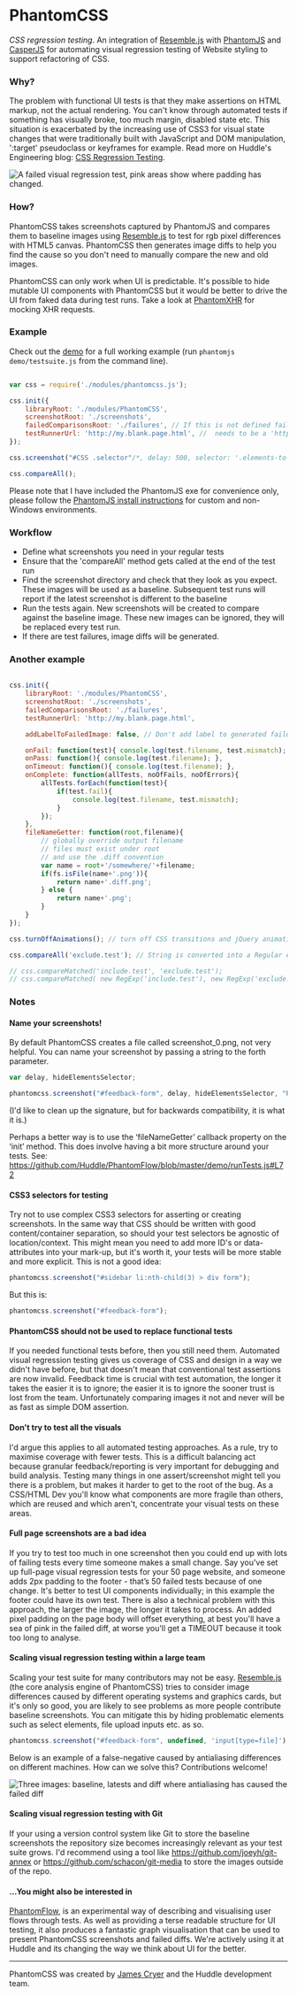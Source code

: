 PhantomCSS
==========

*CSS regression testing*. An integration of [Resemble.js](http://huddle.github.com/Resemble.js/) with [PhantomJS](http://github.com/ariya/phantomjs/) and [CasperJS](http://github.com/n1k0/casperjs) for automating visual regression testing of Website styling to support refactoring of CSS.

### Why?

The problem with functional UI tests is that they make assertions on HTML markup, not the actual rendering. You can't know through automated tests if something has visually broke, too much margin, disabled state etc.  This situation is exacerbated by the increasing use of CSS3 for visual state changes that were traditionally built with JavaScript and DOM manipulation, ':target' pseudoclass or keyframes for example. Read more on Huddle's Engineering blog: [CSS Regression Testing](http://tldr.huddle.com/blog/css-testing/).

![A failed visual regression test, pink areas show where padding has changed.](https://raw.github.com/Huddle/PhantomCSS/master/readme_assets/intro-example.png "Failed visual regression test")

### How?

PhantomCSS takes screenshots captured by PhantomJS and compares them to baseline images using [Resemble.js](http://huddle.github.com/Resemble.js/) to test for rgb pixel differences with HTML5 canvas. PhantomCSS then generates image diffs to help you find the cause so you don't need to manually compare the new and old images.

PhantomCSS can only work when UI is predictable. It's possible to hide mutable UI components with PhantomCSS but it would be better to drive the UI from faked data during test runs.  Take a look at [PhantomXHR](http://github.com/Huddle/PhantomXHR) for mocking XHR requests.

### Example

Check out the [demo](http://github.com/Huddle/PhantomCSS/tree/master/demo) for a full working example (run `phantomjs demo/testsuite.js` from the command line).

```javascript

var css = require('./modules/phantomcss.js');

css.init({
	libraryRoot: './modules/PhantomCSS',
	screenshotRoot: './screenshots',
	failedComparisonsRoot: './failures', // If this is not defined failure images can still be found alongside the original and new images
	testRunnerUrl: 'http://my.blank.page.html', //  needs to be a 'http' domain for the HTML5 magic to work
});

css.screenshot("#CSS .selector"/*, delay: 500, selector: '.elements-to-be-hidden', filename: 'my_webapp_feature'*/);

css.compareAll();
```

Please note that I have included the PhantomJS exe for convenience only, please follow the [PhantomJS install instructions](http://phantomjs.org/download.html) for custom and non-Windows environments.

### Workflow

* Define what screenshots you need in your regular tests
* Ensure that the 'compareAll' method gets called at the end of the test run
* Find the screenshot directory and check that they look as you expect.  These images will be used as a baseline.  Subsequent test runs will report if the latest screenshot is different to the baseline
* Run the tests again.  New screenshots will be created to compare against the baseline image.  These new images can be ignored, they will be replaced every test run.
* If there are test failures, image diffs will be generated.

### Another example

```javascript

css.init({
	libraryRoot: './modules/PhantomCSS',
	screenshotRoot: './screenshots',
	failedComparisonsRoot: './failures',
	testRunnerUrl: 'http://my.blank.page.html',

	addLabelToFailedImage: false, // Don't add label to generated failure image

	onFail: function(test){ console.log(test.filename, test.mismatch); },
	onPass: function(){ console.log(test.filename); },
	onTimeout: function(){ console.log(test.filename); },
	onComplete: function(allTests, noOfFails, noOfErrors){
		allTests.forEach(function(test){
			if(test.fail){
				console.log(test.filename, test.mismatch);
			}
		});
	},
	fileNameGetter: function(root,filename){ 
		// globally override output filename
		// files must exist under root
		// and use the .diff convention
		var name = root+'/somewhere/'+filename;
		if(fs.isFile(name+'.png')){
			return name+'.diff.png';
		} else {
			return name+'.png';
		}
	}
});

css.turnOffAnimations(); // turn off CSS transitions and jQuery animations

css.compareAll('exclude.test'); // String is converted into a Regular expression that matches on full image path

// css.compareMatched('include.test', 'exclude.test');
// css.compareMatched( new RegExp('include.test'), new RegExp('exclude.test'));
```

### Notes

#### Name your screenshots!

By default PhantomCSS creates a file called screenshot_0.png, not very helpful.  You can name your screenshot by passing a string to the forth parameter.

```javascript
var delay, hideElementsSelector;

phantomcss.screenshot("#feedback-form", delay, hideElementsSelector, "Responsive Feedback Form");
```

(I'd like to clean up the signature, but for backwards compatibility, it is what it is.)

Perhaps a better way is to use the ‘fileNameGetter’ callback property on the ‘init’ method. This does involve having a bit more structure around your tests.  See: https://github.com/Huddle/PhantomFlow/blob/master/demo/runTests.js#L72

#### CSS3 selectors for testing

Try not to use complex CSS3 selectors for asserting or creating screenshots.  In the same way that CSS should be written with good content/container separation, so should your test selectors be agnostic of location/context.  This might mean you need to add more ID's or data- attributes into your mark-up, but it's worth it, your tests will be more stable and more explicit.
This is not a good idea:

```javascript
phantomcss.screenshot("#sidebar li:nth-child(3) > div form");
```

But this is:

```javascript
phantomcss.screenshot("#feedback-form");
```

#### PhantomCSS should not be used to replace functional tests

If you needed functional tests before, then you still need them.  Automated visual regression testing gives us coverage of CSS and design in a way we didn't have before, but that doesn't mean that conventional test assertions are now invalid.  Feedback time is crucial with test automation, the longer it takes the easier it is to ignore; the easier it is to ignore the sooner trust is lost from the team.  Unfortunately comparing images it not and never will be as fast as simple DOM assertion.

#### Don't try to test all the visuals

I'd argue this applies to all automated testing approaches.  As a rule, try to maximise coverage with fewer tests.  This is a difficult balancing act because granular feedback/reporting is very important for debugging and build analysis. Testing many things in one assert/screenshot might tell you there is a problem, but makes it harder to get to the root of the bug.  As a CSS/HTML Dev you'll know what components are more fragile than others, which are reused and which aren't, concentrate your visual tests on these areas.

#### Full page screenshots are a bad idea

If you try to test too much in one screenshot then you could end up with lots of failing tests every time someone makes a small change.  Say you've set up full-page visual regression tests for your 50 page website, and someone adds 2px padding to the footer - that’s 50 failed tests because of one change.  It's better to test UI components individually; in this example the footer could have its own test.
There is also a technical problem with this approach, the larger the image, the longer it takes to process.  An added pixel padding on the page body will offset everything, at best you'll have a sea of pink in the failed diff, at worse you'll get a TIMEOUT because it took too long to analyse.

#### Scaling visual regression testing within a large team

Scaling your test suite for many contributors may not be easy. [Resemble.js](http://huddle.github.com/Resemble.js/) (the core analysis engine of PhantomCSS) tries to consider image differences caused by different operating systems and graphics cards, but it's only so good, you are likely to see problems as more people contribute baseline screenshots.  You can mitigate this by hiding problematic elements such as select elements, file upload inputs etc. as so.

```javascript
phantomcss.screenshot("#feedback-form", undefined, 'input[type=file]');
```

Below is an example of a false-negative caused by antialiasing differences on different machines. How can we solve this?  Contributions welcome!

![Three images: baseline, latests and diff where antialiasing has caused the failed diff](https://raw.github.com/Huddle/PhantomCSS/master/readme_assets/false-negative.png "A False-negative?")

#### Scaling visual regression testing with Git

If your using a version control system like Git to store the baseline screenshots the repository size becomes increasingly relevant as your test suite grows.  I'd recommend using a tool like https://github.com/joeyh/git-annex or https://github.com/schacon/git-media to store the images outside of the repo.

#### ...You might also be interested in

[PhantomFlow](http://github.com/Huddle/PhantomFlow), is an experimental way of describing and visualising user flows through tests. As well as providing a terse readable structure for UI testing, it also produces a fantastic graph visualisation that can be used to present PhantomCSS screenshots and failed diffs.  We're actively using it at Huddle and its changing the way we think about UI for the better.


--------------------------------------

PhantomCSS was created by [James Cryer](http://github.com/jamescryer) and the Huddle development team.